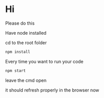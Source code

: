 # Hi

Please do this

Have node installed

cd to the root folder

```bash
npm install 
```

Every time you want to run your code

```bash
npm start 
```


leave the cmd open 

it should refresh properly in the browser now		